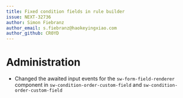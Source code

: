 ```yaml
---
title: Fixed condition fields in rule builder
issue: NEXT-32736
author: Simon Fiebranz
author_email: s.fiebranz@haokeyingxiao.com
author_github: CR0YD
---
```

# Administration
* Changed the awaited input events for the `sw-form-field-renderer` component in `sw-condition-order-custom-field` and `sw-condition-order-custom-field`
